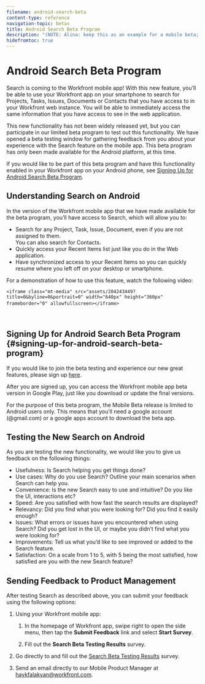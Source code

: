 ```yaml
---
filename: android-search-beta
content-type: reference
navigation-topic: betas
title: Android Search Beta Program
description: "(NOTE: Alina: keep this as an example for a mobile beta; Use this page as an example for all the Mobile beta programs.This is currently in draft because the beta is closed.)"
hidefromtoc: true
---
```


# Android Search Beta Program

<!--
<p data-mc-conditions="QuicksilverOrClassic.Draft mode">(NOTE: Alina: keep this as an example for a mobile beta; Use this page as an example for all the Mobile beta programs.This is currently in draft because the beta is closed.)</p>
-->

Search is coming to the Workfront mobile app! With this new feature, you’ll be able to use your Workfront app on your smartphone to search for Projects, Tasks, Issues, Documents or Contacts that you have access to in your Workfront web instance. You will be able to immediately access the same information that you have access to see in the web application.

This new functionality has not been widely released yet, but you can participate in our limited beta program to test out this functionality. We have opened a beta testing window for gathering feedback from you about your experience with the Search feature on the mobile app. This beta program has only been made available for the Android platform, at this time.

If you would like to be part of this beta program and have this functionality enabled in your Workfront app on your Android phone, see [Signing Up for Android Search Beta Program](#signing-up-for-android-search-beta-program).

## Understanding Search on Android

In the version of the Workfront mobile app that we have made available for the beta program, you’ll have access to Search, which will allow you to:

* Search for any Project, Task, Issue, Document, even if you are not assigned to them.   
  You can also search for Contacts. 
* Quickly access your Recent Items list just like you do in the Web application. 
* Have synchronized access to your Recent Items so you can quickly resume where you left off on your desktop or smartphone.

For a demonstration of how to use this feature, watch the following video:

```<iframe class="mt-media" src="assets/204243449?title=0&byline=0&portrait=0" width="640px" height="360px" frameborder="0" allowfullscreen></iframe>```&nbsp;&nbsp;

&nbsp;

## Signing Up for Android Search Beta Program {#signing-up-for-android-search-beta-program}

If you would like to join the beta testing and experience our new great features, please sign up [here](https://play.google.com/store/apps/details?id=com.workfront.android.aware.beta).

After you are&nbsp;signed up, you can access the Workfront mobile app beta version in Google Play, just like you download or update the final versions.

For the purpose of this beta program, the&nbsp;Mobile Beta release is limited to Android users only. This means that you’ll need a google account (@gmail.com) or a google apps account to download the beta app.

## Testing the New Search on Android

As you are testing the new functionality, we would like you to give us feedback on the following things:

* Usefulness: Is Search helping you get things done? 
* Use cases: Why do you use Search? Outline&nbsp;your main scenarios when Search can help you.
* Convenience: Is the new Search easy to use and intuitive? Do you like the UI, interactions etc?
* Speed: Are you satisfied with how fast the search results are displayed? 
* Relevancy: Did you find what you were looking for? Did you find it easily enough? 
* Issues: What errors or issues have you encountered when using Search? Did you get lost in the UI, or maybe you didn’t find what you were looking for?
* Improvements: Tell us what you’d like to see improved or added to the Search feature.
* Satisfaction: On a scale from 1 to 5, with 5 being the most satisfied, how satisfied are you with&nbsp;the new Search feature?

## Sending Feedback to Product&nbsp;Management

After testing Search as described above, you can submit your feedback using the following options:

1. Using your Workfront mobile app:

   1. In the homepage of Workfront app, swipe right to open the side menu, then tap the **Submit Feedback** link and select **Start Survey**. 
   
   1. Fill out the **Search Beta Testing Results** survey.

1. Go directly to and fill out&nbsp;the [Search Beta Testing Results](http://survey.qualtrics.com/jfe/form/SV_cUNPXt6pKdv0gZL) survey.&nbsp;
1. Send an email directly to our Mobile Product Manager at haykfalakyan@workfront.com.

